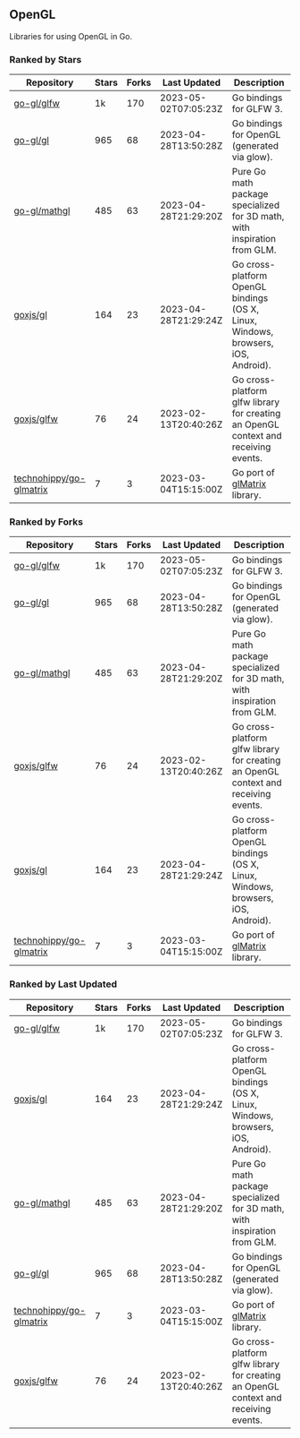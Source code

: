 ## OpenGL

Libraries for using OpenGL in Go.

### Ranked by Stars

| Repository | Stars | Forks | Last Updated | Description | 
|------------|-------|-------|--------------|-------------|
| [go-gl/glfw](https://github.com/go-gl/glfw) | 1k | 170 | 2023-05-02T07:05:23Z |  Go bindings for GLFW 3. |
| [go-gl/gl](https://github.com/go-gl/gl) | 965 | 68 | 2023-04-28T13:50:28Z |  Go bindings for OpenGL (generated via glow). |
| [go-gl/mathgl](https://github.com/go-gl/mathgl) | 485 | 63 | 2023-04-28T21:29:20Z |  Pure Go math package specialized for 3D math, with inspiration from GLM. |
| [goxjs/gl](https://github.com/goxjs/gl) | 164 | 23 | 2023-04-28T21:29:24Z |  Go cross-platform OpenGL bindings (OS X, Linux, Windows, browsers, iOS, Android). |
| [goxjs/glfw](https://github.com/goxjs/glfw) | 76 | 24 | 2023-02-13T20:40:26Z |  Go cross-platform glfw library for creating an OpenGL context and receiving events. |
| [technohippy/go-glmatrix](https://github.com/technohippy/go-glmatrix) | 7 | 3 | 2023-03-04T15:15:00Z |  Go port of [glMatrix](https://glmatrix.net/) library. |

### Ranked by Forks

| Repository | Stars | Forks | Last Updated | Description | 
|------------|-------|-------|--------------|-------------|
| [go-gl/glfw](https://github.com/go-gl/glfw) | 1k | 170 | 2023-05-02T07:05:23Z |  Go bindings for GLFW 3. |
| [go-gl/gl](https://github.com/go-gl/gl) | 965 | 68 | 2023-04-28T13:50:28Z |  Go bindings for OpenGL (generated via glow). |
| [go-gl/mathgl](https://github.com/go-gl/mathgl) | 485 | 63 | 2023-04-28T21:29:20Z |  Pure Go math package specialized for 3D math, with inspiration from GLM. |
| [goxjs/glfw](https://github.com/goxjs/glfw) | 76 | 24 | 2023-02-13T20:40:26Z |  Go cross-platform glfw library for creating an OpenGL context and receiving events. |
| [goxjs/gl](https://github.com/goxjs/gl) | 164 | 23 | 2023-04-28T21:29:24Z |  Go cross-platform OpenGL bindings (OS X, Linux, Windows, browsers, iOS, Android). |
| [technohippy/go-glmatrix](https://github.com/technohippy/go-glmatrix) | 7 | 3 | 2023-03-04T15:15:00Z |  Go port of [glMatrix](https://glmatrix.net/) library. |

### Ranked by Last Updated

| Repository | Stars | Forks | Last Updated | Description | 
|------------|-------|-------|--------------|-------------|
| [go-gl/glfw](https://github.com/go-gl/glfw) | 1k | 170 | 2023-05-02T07:05:23Z |  Go bindings for GLFW 3. |
| [goxjs/gl](https://github.com/goxjs/gl) | 164 | 23 | 2023-04-28T21:29:24Z |  Go cross-platform OpenGL bindings (OS X, Linux, Windows, browsers, iOS, Android). |
| [go-gl/mathgl](https://github.com/go-gl/mathgl) | 485 | 63 | 2023-04-28T21:29:20Z |  Pure Go math package specialized for 3D math, with inspiration from GLM. |
| [go-gl/gl](https://github.com/go-gl/gl) | 965 | 68 | 2023-04-28T13:50:28Z |  Go bindings for OpenGL (generated via glow). |
| [technohippy/go-glmatrix](https://github.com/technohippy/go-glmatrix) | 7 | 3 | 2023-03-04T15:15:00Z |  Go port of [glMatrix](https://glmatrix.net/) library. |
| [goxjs/glfw](https://github.com/goxjs/glfw) | 76 | 24 | 2023-02-13T20:40:26Z |  Go cross-platform glfw library for creating an OpenGL context and receiving events. |

